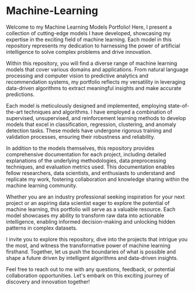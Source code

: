 # Machine-Learning

Welcome to my Machine Learning Models Portfolio! Here, I present a collection of cutting-edge models I have developed, showcasing my expertise in the exciting field of machine learning. Each model in this repository represents my dedication to harnessing the power of artificial intelligence to solve complex problems and drive innovation.

Within this repository, you will find a diverse range of machine learning models that cover various domains and applications. From natural language processing and computer vision to predictive analytics and recommendation systems, my portfolio reflects my versatility in leveraging data-driven algorithms to extract meaningful insights and make accurate predictions.

Each model is meticulously designed and implemented, employing state-of-the-art techniques and algorithms. I have employed a combination of supervised, unsupervised, and reinforcement learning methods to develop models that excel in classification, regression, clustering, and anomaly detection tasks. These models have undergone rigorous training and validation processes, ensuring their robustness and reliability.

In addition to the models themselves, this repository provides comprehensive documentation for each project, including detailed explanations of the underlying methodologies, data preprocessing techniques, and evaluation metrics used. This documentation enables fellow researchers, data scientists, and enthusiasts to understand and replicate my work, fostering collaboration and knowledge sharing within the machine learning community.

Whether you are an industry professional seeking inspiration for your next project or an aspiring data scientist eager to explore the potential of machine learning, this portfolio will serve as a valuable resource. Each model showcases my ability to transform raw data into actionable intelligence, enabling informed decision-making and unlocking hidden patterns in complex datasets.

I invite you to explore this repository, dive into the projects that intrigue you the most, and witness the transformative power of machine learning firsthand. Together, let us push the boundaries of what is possible and shape a future driven by intelligent algorithms and data-driven insights.

Feel free to reach out to me with any questions, feedback, or potential collaboration opportunities. Let's embark on this exciting journey of discovery and innovation together!


